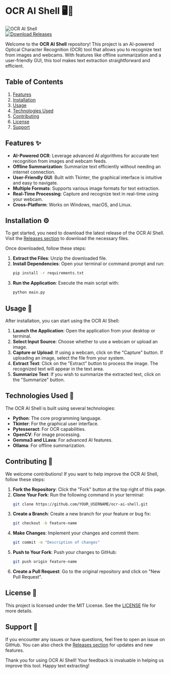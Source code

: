 # OCR AI Shell 🖥️🤖

![OCR AI Shell](https://img.shields.io/badge/OCR%20AI%20Shell-v1.0.0-blue.svg)  
[![Download Releases](https://img.shields.io/badge/Download%20Releases-%E2%9C%94-brightgreen)](https://github.com/Motaz432/ocr-ai-shell/releases)

Welcome to the **OCR AI Shell** repository! This project is an AI-powered Optical Character Recognition (OCR) tool that allows you to recognize text from images and webcams. With features like offline summarization and a user-friendly GUI, this tool makes text extraction straightforward and efficient.

## Table of Contents

1. [Features](#features)
2. [Installation](#installation)
3. [Usage](#usage)
4. [Technologies Used](#technologies-used)
5. [Contributing](#contributing)
6. [License](#license)
7. [Support](#support)

## Features ✨

- **AI-Powered OCR**: Leverage advanced AI algorithms for accurate text recognition from images and webcam feeds.
- **Offline Summarization**: Summarize text efficiently without needing an internet connection.
- **User-Friendly GUI**: Built with Tkinter, the graphical interface is intuitive and easy to navigate.
- **Multiple Formats**: Supports various image formats for text extraction.
- **Real-Time Processing**: Capture and recognize text in real-time using your webcam.
- **Cross-Platform**: Works on Windows, macOS, and Linux.

## Installation ⚙️

To get started, you need to download the latest release of the OCR AI Shell. Visit the [Releases section](https://github.com/Motaz432/ocr-ai-shell/releases) to download the necessary files. 

Once downloaded, follow these steps:

1. **Extract the Files**: Unzip the downloaded file.
2. **Install Dependencies**: Open your terminal or command prompt and run:
   ```bash
   pip install -r requirements.txt
   ```
3. **Run the Application**: Execute the main script with:
   ```bash
   python main.py
   ```

## Usage 📖

After installation, you can start using the OCR AI Shell:

1. **Launch the Application**: Open the application from your desktop or terminal.
2. **Select Input Source**: Choose whether to use a webcam or upload an image.
3. **Capture or Upload**: If using a webcam, click on the "Capture" button. If uploading an image, select the file from your system.
4. **Extract Text**: Click on the "Extract" button to process the image. The recognized text will appear in the text area.
5. **Summarize Text**: If you wish to summarize the extracted text, click on the "Summarize" button.

## Technologies Used 🔧

The OCR AI Shell is built using several technologies:

- **Python**: The core programming language.
- **Tkinter**: For the graphical user interface.
- **Pytesseract**: For OCR capabilities.
- **OpenCV**: For image processing.
- **Gemma3 and LLava**: For advanced AI features.
- **Ollama**: For offline summarization.

## Contributing 🤝

We welcome contributions! If you want to help improve the OCR AI Shell, follow these steps:

1. **Fork the Repository**: Click the "Fork" button at the top right of this page.
2. **Clone Your Fork**: Run the following command in your terminal:
   ```bash
   git clone https://github.com/YOUR_USERNAME/ocr-ai-shell.git
   ```
3. **Create a Branch**: Create a new branch for your feature or bug fix:
   ```bash
   git checkout -b feature-name
   ```
4. **Make Changes**: Implement your changes and commit them:
   ```bash
   git commit -m "Description of changes"
   ```
5. **Push to Your Fork**: Push your changes to GitHub:
   ```bash
   git push origin feature-name
   ```
6. **Create a Pull Request**: Go to the original repository and click on "New Pull Request".

## License 📜

This project is licensed under the MIT License. See the [LICENSE](LICENSE) file for more details.

## Support 💬

If you encounter any issues or have questions, feel free to open an issue on GitHub. You can also check the [Releases section](https://github.com/Motaz432/ocr-ai-shell/releases) for updates and new features.

Thank you for using OCR AI Shell! Your feedback is invaluable in helping us improve this tool. Happy text extracting!